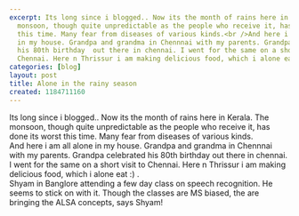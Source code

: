 ```yaml
---
excerpt: Its long since i blogged.. Now its the month of rains here in Kerala. The
  monsoon, though quite unpredictable as the people who receive it, has done its worst
  this time. Many fear from diseases of various kinds.<br />And here i am all alone
  in my house. Grandpa and grandma in Chennnai with my parents. Grandpa celebrated
  his 80th birthday  out there in chennai. I went for the same on a short visit to
  Chennai. Here n Thrissur i am making delicious food, which i alone eat :) .
categories: [blog]
layout: post
title: Alone in the rainy season
created: 1184711160
---
```

Its long since i blogged.. Now its the month of rains here in Kerala. The monsoon, though quite unpredictable as the people who receive it, has done its worst this time. Many fear from diseases of various kinds.<br />And here i am all alone in my house. Grandpa and grandma in Chennnai with my parents. Grandpa celebrated his 80th birthday  out there in chennai. I went for the same on a short visit to Chennai. Here n Thrissur i am making delicious food, which i alone eat :) .<br />Shyam in Banglore attending a few day class  on speech recognition. He seems to stick on with it. Though the classes are MS biased, the are bringing the ALSA concepts, says Shyam!
